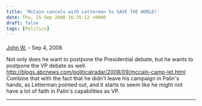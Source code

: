 ```yaml
---
title: 'McCain cancels with Letterman to SAVE THE WORLD!'
date: Thu, 25 Sep 2008 16:35:12 +0000
draft: false
tags: [Politics]
---
```



#### 
[John W.]( "wregglej@gmail.com") - <time datetime="2008-09-25 13:15:33">Sep 4, 2008</time>

Not only does he want to postpone the Presidential debate, but he wants to postpone the VP debate as well. http://blogs.abcnews.com/politicalradar/2008/09/mccain-camp-let.html Combine that with the fact that he didn't leave his campaign in Palin's hands, as Letterman pointed out, and it starts to seem like he might not have a lot of faith in Palin's capabilities as VP.
<hr />
